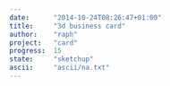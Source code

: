```yaml
---
date:      "2014-10-24T08:26:47+01:00"
title:     "3d business card"
author:    "raph"
project:   "card"
progress:  15
state:     "sketchup"
ascii:     "ascii/na.txt"
---
```


